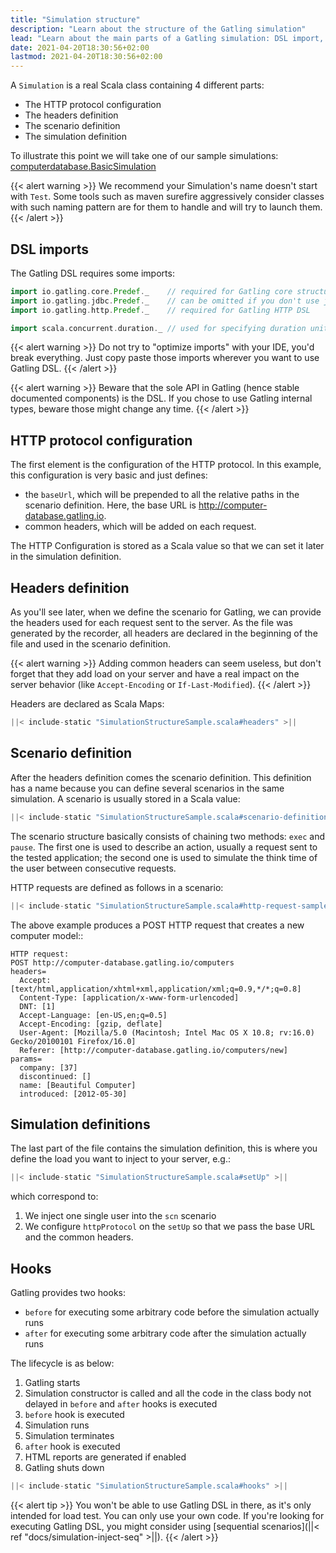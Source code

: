 ```yaml
---
title: "Simulation structure"
description: "Learn about the structure of the Gatling simulation"
lead: "Learn about the main parts of a Gatling simulation: DSL import, protocol configuration, headers definition, scenario definition, simulation definitions, hooks"
date: 2021-04-20T18:30:56+02:00
lastmod: 2021-04-20T18:30:56+02:00
---
```


A `Simulation` is a real Scala class containing 4 different parts:

* The HTTP protocol configuration
* The headers definition
* The scenario definition
* The simulation definition

To illustrate this point we will take one of our sample simulations: [computerdatabase.BasicSimulation](https://github.com/gatling/gatling/blob/master/gatling-bundle/src/main/scala/computerdatabase/BasicSimulation.scala)

{{< alert warning >}}
We recommend your Simulation's name doesn't start with `Test`.
Some tools such as maven surefire aggressively consider classes with such naming pattern are for them to handle and will try to launch them.
{{< /alert >}}

## DSL imports

The Gatling DSL requires some imports:

```scala
import io.gatling.core.Predef._    // required for Gatling core structure DSL
import io.gatling.jdbc.Predef._    // can be omitted if you don't use jdbcFeeder
import io.gatling.http.Predef._    // required for Gatling HTTP DSL

import scala.concurrent.duration._ // used for specifying duration unit, eg "5 second"
```

{{< alert warning >}}
Do not try to "optimize imports" with your IDE, you'd break everything.
Just copy paste those imports wherever you want to use Gatling DSL.
{{< /alert >}}

{{< alert warning >}}
Beware that the sole API in Gatling (hence stable documented components) is the DSL.
If you chose to use Gatling internal types, beware those might change any time.
{{< /alert >}}

## HTTP protocol configuration

The first element is the configuration of the HTTP protocol.
In this example, this configuration is very basic and just defines:

* the `baseUrl`, which will be prepended to all the relative paths in the scenario definition.
  Here, the base URL is http://computer-database.gatling.io.
* common headers, which will be added on each request.

The HTTP Configuration is stored as a Scala value so that we can set it later in the simulation definition.

## Headers definition

As you'll see later, when we define the scenario for Gatling, we can provide the headers used for each request sent to the server.
As the file was generated by the recorder, all headers are declared in the beginning of the file and used in the scenario definition.

{{< alert warning >}}
Adding common headers can seem useless, but don't forget that they add load on your server and have a real impact on the server behavior (like `Accept-Encoding` or `If-Last-Modified`).
{{< /alert >}}

Headers are declared as Scala Maps:

```scala
||< include-static "SimulationStructureSample.scala#headers" >||
```

## Scenario definition

After the headers definition comes the scenario definition.
This definition has a name because you can define several scenarios in the same simulation.
A scenario is usually stored in a Scala value:

```scala
||< include-static "SimulationStructureSample.scala#scenario-definition" >||
```

The scenario structure basically consists of chaining two methods: `exec` and `pause`.
The first one is used to describe an action, usually a request sent to the tested application; the second one is used to simulate the think time of the user between consecutive requests.

HTTP requests are defined as follows in a scenario:

```scala
||< include-static "SimulationStructureSample.scala#http-request-sample" >||
```

The above example produces a POST HTTP request that creates a new computer model::

```
HTTP request:
POST http://computer-database.gatling.io/computers
headers=
  Accept: [text/html,application/xhtml+xml,application/xml;q=0.9,*/*;q=0.8]
  Content-Type: [application/x-www-form-urlencoded]
  DNT: [1]
  Accept-Language: [en-US,en;q=0.5]
  Accept-Encoding: [gzip, deflate]
  User-Agent: [Mozilla/5.0 (Macintosh; Intel Mac OS X 10.8; rv:16.0) Gecko/20100101 Firefox/16.0]
  Referer: [http://computer-database.gatling.io/computers/new]
params=
  company: [37]
  discontinued: []
  name: [Beautiful Computer]
  introduced: [2012-05-30]
```

## Simulation definitions

The last part of the file contains the simulation definition, this is where you define the load you want to inject to your server, e.g.:

```scala
||< include-static "SimulationStructureSample.scala#setUp" >||
```

which correspond to:

1. We inject one single user into the `scn` scenario
2. We configure `httpProtocol` on the `setUp` so that we pass the base URL and the common headers.

## Hooks

Gatling provides two hooks:

* `before` for executing some arbitrary code before the simulation actually runs
* `after` for executing some arbitrary code after the simulation actually runs

The lifecycle is as below:

1. Gatling starts
2. Simulation constructor is called and all the code in the class body not delayed in `before` and `after` hooks is executed
3. `before` hook is executed
4. Simulation runs
5. Simulation terminates
6. `after` hook is executed
7. HTML reports are generated if enabled
8. Gatling shuts down

```scala
||< include-static "SimulationStructureSample.scala#hooks" >||
```

{{< alert tip >}}
You won't be able to use Gatling DSL in there, as it's only intended for load test. You can only use your own code.
If you're looking for executing Gatling DSL, you might consider using [sequential scenarios](||< ref "docs/simulation-inject-seq" >||).
{{< /alert >}}
